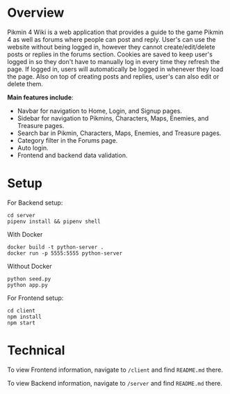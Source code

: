 # Overview

Pikmin 4 Wiki is a web application that provides a guide to the game Pikmin 4 as well as forums where people can post and reply. User's can use the website without being logged in, however they cannot create/edit/delete posts or replies in the forums section. Cookies are saved to keep user's logged in so they don't have to manually log in every time they refresh the page. If logged in, users will automatically be logged in whenever they load the page. Also on top of creating posts and replies, user's can also edit or delete them.

**Main features include**:
- Navbar for navigation to Home, Login, and Signup pages. 
- Sidebar for navigation to Pikmins, Characters, Maps, Enemies, and Treasure pages.
- Search bar in Pikmin, Characters, Maps, Enemies, and Treasure pages.
- Category filter in the Forums page. 
- Auto login. 
- Frontend and backend data validation. 

# Setup
For Backend setup:


```
cd server
pipenv install && pipenv shell
```

With Docker

```
docker build -t python-server .
docker run -p 5555:5555 python-server
```

Without Docker 

```
python seed.py
python app.py
```

For Frontend setup:

```
cd client
npm install
npm start
```

# Technical
To view Frontend information, navigate to `/client` and find `README.md` there.  

To view Backend information, navigate to `/server` and find `README.md` there.
